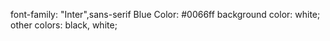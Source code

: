 font-family: "Inter",sans-serif
Blue Color: #0066ff
background color: white;
other colors: black, white;
